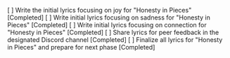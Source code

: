 [ ] Write the initial lyrics focusing on joy for "Honesty in Pieces" [Completed]
[ ] Write initial lyrics focusing on sadness for "Honesty in Pieces" [Completed]
[ ] Write initial lyrics focusing on connection for "Honesty in Pieces" [Completed]
[ ] Share lyrics for peer feedback in the designated Discord channel [Completed]
[ ] Finalize all lyrics for "Honesty in Pieces" and prepare for next phase [Completed]